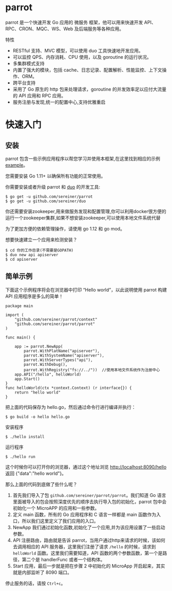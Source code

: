 # parrot


parrot 是一个快速开发 Go 应用的 微服务 框架，他可以用来快速开发 API、RPC、CRON、MQC、WS、Web 及后端服务等各种应用。




特性


* RESTful 支持、MVC 模型，可以使用 duo 工具快速地开发应用。
* 可以监控 QPS、内存消耗、CPU 使用，以及 goroutine 的运行状况。
* 多集群模式支持
* 内置了强大的模块，包括 cache、日志记录、配置解析、性能监控、上下文操作、ORM。
* 跨平台支持
* 采用了 Go 原生的 http 包来处理请求，goroutine 的并发效率足以应付大流量的 API 应用和 RPC 应用。
* 服务注册与发现,统一的配置中心,支持优雅重启

# 快速入门

## 安装

parrot 包含一些示例应用程序以帮您学习并使用本框架,在这里找到相应的示例 [example](https://github.com/sereiner/example)。

您需要安装 Go 1.11+ 以确保所有功能的正常使用。

你需要安装或者升级 parrot 和 [duo]() 的开发工具:

	$ go get -u github.com/sereiner/parrot
	$ go get -u github.com/sereiner/duo

你还需要安装zookeeper,用来做服务发现和配置管理,你可以利用docker很方便的运行一个zookeeper集群,如果不想安装zookeeper,可以使用本地文件系统代替


为了更加方便的依赖管理操作，请使用 go 1.12 和 go mod。


想要快速建立一个应用来检测安装？

	$ cd 你的工作目录(不需要是GOPATH)
	$ duo new api apiserver
	$ cd apiserver

## 简单示例

下面这个示例程序将会在浏览器中打印 “Hello world”，以此说明使用 parrot 构建 API 应用程序是多么的简单！

	
    package main
    
    import (
        "github.com/sereiner/parrot/context"
        "github.com/sereiner/parrot/parrot"
    )
    
    func main() {

        app := parrot.NewApp(
            parrot.WithPlatName("apiserver"),
            parrot.WithSystemName("apiserver"),
            parrot.WithServerTypes("api"),
            parrot.WithDebug(),
            parrot.WithRegistry("fs://../"))  //使用本地文件系统作为注册中心
        app.API("/hello", helloWorld)
        app.Start()
    }
    func helloWorld(ctx *context.Context) (r interface{}) {
        return "hello world"
    }

把上面的代码保存为 hello.go，然后通过命令行进行编译并执行：

	$ go build -o hello hello.go
	
安装程序

    $ ./hello install

运行程序
    
    $ ./hello run

这个时候你可以打开你的浏览器，通过这个地址浏览 [http://localhost:8090/hello](http://localhost:8090/hello) 返回 {"data":"hello world"}。

那么上面的代码到底做了些什么呢？

1. 首先我们导入了包 `github.com/sereiner/parrot/parrot`。我们知道 Go 语言里面被导入的包会按照深度优先的顺序去执行导入包的初始化，parrot 包中会初始化一个 MicroAPP 的应用和一些参数。
2. 定义 main 函数，所有的 Go 应用程序和 C 语言一样都是 main 函数作为入口，所以我们这里定义了我们应用的入口。
3. NewApp 我们通过初始化函数,初始化了一个应用,并为该应用设置了一些启动参数。
4. API 注册路由，路由就是告诉 parrot，当用户通过http来请求的时候，该如何去调用相应的 API 服务器，这里我们注册了请求 `/hello` 的时候，请求到 `helloWorld` 函数。这里我们需要知道，API 函数的两个参数函数，第一个是路径，第二个是 handlerFunc 或者一个结构体。
6. Start 应用，最后一步就是把在步骤 2 中初始化的 MicroApp 开启起来，其实就是内部监听了 8090 端口。

停止服务的话，请按 `Ctrl+c`。